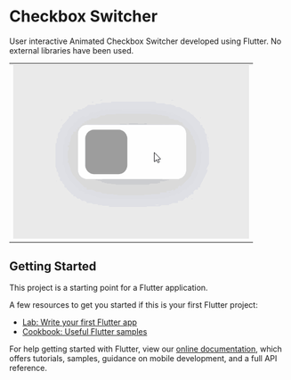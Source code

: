 # Checkbox Switcher

User interactive Animated Checkbox Switcher developed using Flutter. No external libraries have been used.

<div style="text-align: center"><table><tr>
  <td style="text-align: center">
     <img src="checkbox_switcher.gif" /></a>
</td>
 </tr></table>
 </div>

## Getting Started

This project is a starting point for a Flutter application.

A few resources to get you started if this is your first Flutter project:

- [Lab: Write your first Flutter app](https://flutter.dev/docs/get-started/codelab)
- [Cookbook: Useful Flutter samples](https://flutter.dev/docs/cookbook)

For help getting started with Flutter, view our
[online documentation](https://flutter.dev/docs), which offers tutorials,
samples, guidance on mobile development, and a full API reference.
